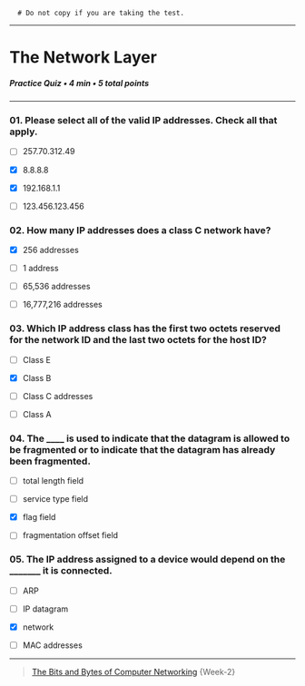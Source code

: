 ```
  # Do not copy if you are taking the test.
```
--- 

# The Network Layer   
##### Practice Quiz • 4 min • 5 total points 
----- 


### 01.  Please select all of the valid IP addresses. Check all that apply.
    
- [ ]   257.70.312.49    
- [x]   8.8.8.8    
- [x]   192.168.1.1    
- [ ]   123.456.123.456


### 02.  How many IP addresses does a class C network have?
    
- [x]   256 addresses    
- [ ]   1 address    
- [ ]   65,536 addresses    
- [ ]   16,777,216 addresses


### 03.  Which IP address class has the first two octets reserved for the network ID and the last two octets for the host ID?
    
- [ ]   Class E    
- [x]   Class B    
- [ ]   Class C addresses    
- [ ]   Class A


### 04.  The ____ is used to indicate that the datagram is allowed to be fragmented or to indicate that the datagram has already been fragmented.
    
- [ ]   total length field    
- [ ]   service type field    
- [x]   flag field    
- [ ]   fragmentation offset field   


### 05.  The IP address assigned to a device would depend on the _______ it is connected.
    
- [ ]   ARP    
- [ ]   IP datagram    
- [x]   network    
- [ ]   MAC addresses         




--- 
> [The Bits and Bytes of Computer Networking](https://www.coursera.org/learn/computer-networking/) {Week-2} 
